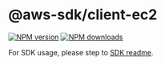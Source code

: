 # @aws-sdk/client-ec2

[![NPM version](https://img.shields.io/npm/v/@aws-sdk/client-ec2/rc.svg)](https://www.npmjs.com/package/@aws-sdk/client-ec2)
[![NPM downloads](https://img.shields.io/npm/dm/@aws-sdk/client-ec2.svg)](https://www.npmjs.com/package/@aws-sdk/client-ec2)

For SDK usage, please step to [SDK readme](https://github.com/aws/aws-sdk-js-v3).
